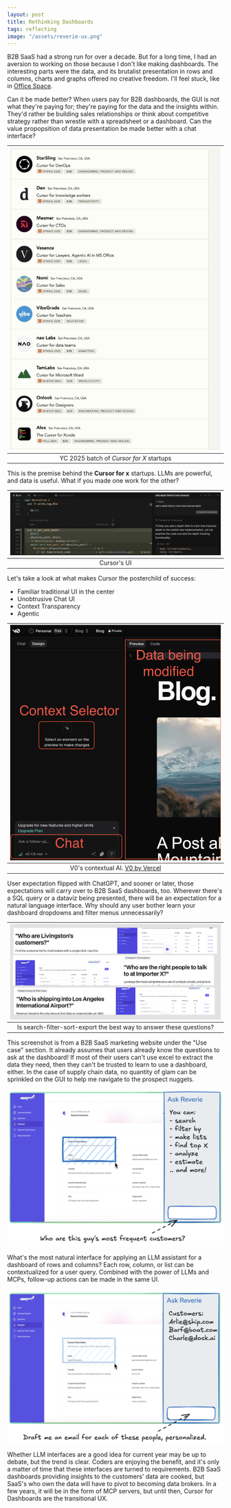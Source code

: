 ```yaml
---
layout: post
title: Rethinking Dashboards
tags: reflecting
image: "/assets/reverie-ux.png"
---
```


B2B SaaS had a strong run for over a decade. But for a long time, I had an aversion to working on those because I don't like making dashboards. The interesting parts were the data, and its brutalist presentation in rows and columns, charts and graphs offered no creative freedom. I'll feel stuck, like in [Office Space](https://www.youtube.com/watch?v=Fy3rjQGc6lA). 

Can it be made better? When users pay for B2B dashboards, the GUI is not what they're paying for; they're paying for the data and the insights within. They'd rather be building sales relationships or think about competitive strategy rather than wrestle with a spreadsheet or a dashboard. Can the value propopsition of data presentation be made better with a chat interface?

| ![cursor-for](/assets/cursor-for.jpg) |
|:--:|
| YC 2025 batch of *Cursor for X* startups |

This is the premise behind the __Cursor for x__ startups. LLMs are powerful, and data is useful. What if you made one work for the other? 

| ![cursor-ui](/assets/cursor-ui.png) |
|:--:|
| Cursor's UI |

Let's take a look at what makes Cursor the posterchild of success:

- Familiar traditional UI in the center
- Unobtrusive Chat UI
- Context Transparency
- Agentic

| ![v0-dissection](/assets/v0-dissection.png) |
|:--:|
| V0's contextual AI. [V0 by Vercel](https://v0.dev/) |

User expectation flipped with ChatGPT, and sooner or later, those expectations will carry over to B2B SaaS dashboards, too. Wherever there's a SQL query or a dataviz being presented, there will be an expectation for a natural language interface. Why should any user bother learn your dashboard dropdowns and filter menus unnecessarily?

| ![dashboard-use-case](/assets/dashboard-use-case.png) |
|:--:|
| Is search-filter-sort-export the best way to answer these questions? |

This screenshot is from a B2B SaaS marketing website under the "Use case" section. It already assumes that users already know the questions to ask at the dashboard! If most of their users can't use excel to extract the data they need, then they can't be trusted to learn to use a dashboard, either. In the case of supply chain data, no quantity of glam can be sprinkled on the GUI to help me navigate to the prospect nuggets. 

![reverie-ux](/assets/reverie-ux.png)

What's the most natural interface for applying an LLM assistant for a dashboard of rows and columns? Each row, column, or list can be contextualized for a user query. Combined with the power of LLMs and MCPs, follow-up actions can be made in the same UI.

![reverie-ux-2](/assets/reverie-ux-2.png)

Whether LLM interfaces are a good idea for current year may be up to debate, but the trend is clear. Coders are enjoying the benefit, and it's only a matter of time that these interfaces are turned to requirements. B2B SaaS dashboards providing insights to the customers' data are cooked, but SaaS's who own the data will have to pivot to becoming data brokers. In a few years, it will be in the form of MCP servers, but until then, Cursor for Dashboards are the transitional UX. 
